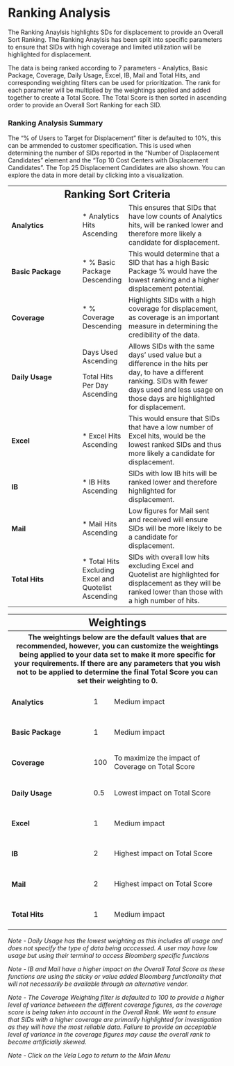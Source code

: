 # Ranking Analysis

The Ranking Anaylsis highlights SDs for displacement to provide an Overall Sort Ranking. The Ranking Anaylsis has been split into specific parameters to ensure that SIDs with high coverage and limited utilization will be highlighted for displacement.

The data is being ranked according to 7 parameters - Analytics, Basic Package, Coverage, Daily Usage, Excel, IB, Mail and Total Hits, and corresponding weighting filters can be used for prioritization. The rank for each parameter will be multiplied by the weightings applied and added together to create a Total Score. The Total Score is then sorted in ascending order to provide an Overall Sort Ranking for each SID.

### Ranking Analysis Summary
The “% of Users to Target for Displacement” filter is defaulted to 10%, this can be ammended to customer specification. This is used when determining the number of SIDs reported in the “Number of Displacement Candidates” element and the “Top 10 Cost Centers with Displacement Candidates”. The Top 25 Displacement Candidates are also shown. You can explore the data in more detail by clicking into a visualization.


<table width = "400">
<tr>
<th colspan="3"><font size="5">Ranking Sort Criteria</font></th>
</tr>
<tr>
<td style="width: 200px;"><h4>Analytics</h4></td>
<td>* Analytics Hits Ascending</td>
<td style="width: 300px;">This ensures that SIDs that have low counts of Analytics hits, will be ranked lower and therefore more likely a candidate for displacement.</td>
</tr>
<tr>
<td style="width: 200px;"><h4>Basic Package</h4></td>
<td>* % Basic Package Descending</td>
<td style="width: 300px;">This would determine that a SID that has a high Basic Package % would have the lowest ranking and a higher displacement potential.</td>
</tr>
<tr>
<td style="width: 200px;"><h4>Coverage</h4></td>
<td>* % Coverage Descending</td>
<td style="width: 300px;">Highlights SIDs with a high coverage for displacement, as coverage is an important measure in determining the credibility of the data.</td>
</tr>
<tr>
<td style="width: 200px;"><h4>Daily Usage</h4></td>
<td> Days Used Ascending  <p>
 Total Hits Per Day Ascending </td>
<td style="width: 300px;">Allows SIDs with the same days’ used value but a difference in the hits per day, to have a different ranking. SIDs with fewer days used and less usage on those days are highlighted for displacement.</td>
</tr>
<tr>
<td style="width: 200px;"><h4>Excel</h4></td>
<td>* Excel Hits Ascending</td>
<td style="width: 300px;">This would ensure that SIDs that have a low number of Excel hits, would be the lowest ranked SIDs and thus more likely a candidate for displacement.</td>
</tr>
<tr>
<td style="width: 200px;"><h4>IB</h4></td>
<td>* IB Hits Ascending</td>
<td style="width: 300px;">SIDs with low IB hits will be ranked lower and therefore highlighted for displacement.</td>
</tr>
<tr>
<td style="width: 200px;"><h4>Mail</h4></td>
<td>* Mail Hits Ascending</td>
<td style="width: 300px;">Low figures for Mail sent and received will ensure SIDs will be more likely to be a candidate for displacement.</td>
</tr>
<tr>
<td style="width: 200px;"><h4>Total Hits</h4></td>
<td>* Total Hits Excluding Excel and Quotelist Ascending</td>
<td style="width: 300px;">SIDs with overall low hits excluding Excel and Quotelist are highlighted for displacement as they will be ranked lower than those with a high number of hits.</td>
</tr>
</table>






<table width = "400">
<tr>
<th colspan="3"><font size="5">Weightings</font></th>
</tr>
<tr>
<th colspan="3">The weightings below are the default values that are recommended, however, you can customize the weightings being applied to your data set to make it more specific for your requirements. If there are any parameters that you wish not to be applied to determine the final Total Score you can set their weighting to 0.</th>
</tr>
<tr>
<td style="width: 200px;"><h4>Analytics</h4></td>
<td>1</td>
<td style="width: 300px;">Medium impact</td>
</tr>
<tr>
<td style="width: 200px;"><h4>Basic Package</h4></td>
<td>1</td>
<td style="width: 300px;">Medium impact</td>
</tr>
<tr>
<td style="width: 200px;"><h4>Coverage</h4></td>
<td>100</td>
<td style="width: 300px;">To maximize the impact of Coverage on Total Score</td>
</tr>
<tr>
<td style="width: 200px;"><h4>Daily Usage</h4></td>
<td>0.5</td>
<td style="width: 300px;">Lowest impact on Total Score</td>
</tr>
<tr>
<td style="width: 200px;"><h4>Excel</h4></td>
<td>1</td>
<td style="width: 300px;">Medium impact</td>
</tr>
<tr>
<td style="width: 200px;"><h4>IB</h4></td>
<td>2</td>
<td style="width: 300px;">Highest impact on Total Score</td>
</tr>
<tr>
<td style="width: 200px;"><h4>Mail</h4></td>
<td>2</td>
<td style="width: 300px;">Highest impact on Total Score</td>
</tr>
<tr>
<td style="width: 200px;"><h4>Total Hits</h4></td>
<td>1</td>
<td style="width: 300px;">Medium impact</td>
</tr>
</table>


<i>*Note - Daily Usage has the lowest weighting as this includes all usage and does not specify the type of data being acccessed. A user may have low usage but using their terminal to access Bloomberg specific functions* </i>

*Note - IB and Mail have a higher impact on the Overall Total Score as these functions are using the sticky or value added Bloomberg functionality that will not necessarily be available through an alternative vendor.*

*Note - The Coverage Weighting filter is defaulted to 100 to provide a higher level of variance betweeen the different coverage figures, as the coverage score is being taken into account in the Overall Rank. We want to ensure that SIDs with a higher coverage are primarily highlighted for investigation as they will have the most reliable data. Failure to provide an acceptable level of variance in the coverage figures may cause the overall rank to become artificially skewed.*


*Note - Click on the Vela Logo to return to the Main Menu*
